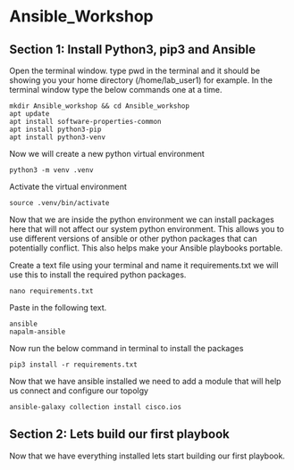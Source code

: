 # Ansible_Workshop
## Section 1: Install Python3, pip3 and Ansible
Open the terminal window. type pwd in the terminal and it should be showing you your home directory (/home/lab_user1) for example.
In the terminal window type the below commands one at a time.
```
mkdir Ansible_workshop && cd Ansible_workshop
apt update
apt install software-properties-common
apt install python3-pip
apt install python3-venv
```
Now we will create a new python virtual environment
```
python3 -m venv .venv
```
Activate the virtual environment
```
source .venv/bin/activate
```
Now that we are inside the python environment we can install packages here that will not affect our system python environment. This allows you to use different versions of ansible or other python packages that can potentially conflict. This also helps make your Ansible playbooks portable.

Create a text file using your terminal and name it requirements.txt we will use this to install the required python packages.
```
nano requirements.txt
```
Paste in the following text. 
```
ansible
napalm-ansible
```
Now run the below command in terminal to install the packages
```
pip3 install -r requirements.txt
```
Now that we have ansible installed we need to add a module that will help us connect and configure our topolgy
```
ansible-galaxy collection install cisco.ios
```

## Section 2: Lets build our first playbook
Now that we have everything installed lets start building our first playbook.

